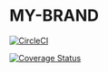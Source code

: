 # MY-BRAND

[![CircleCI](https://dl.circleci.com/status-badge/img/gh/katros1/MY-BRAND/tree/ft-node-endpoints.svg?style=shield)](https://dl.circleci.com/status-badge/redirect/gh/katros1/MY-BRAND/tree/ft-node-endpoints)


[![Coverage Status](https://coveralls.io/repos/github/katros1/MY-BRAND/badge.svg?branch=main)](https://coveralls.io/github/katros1/MY-BRAND?branch=main)

